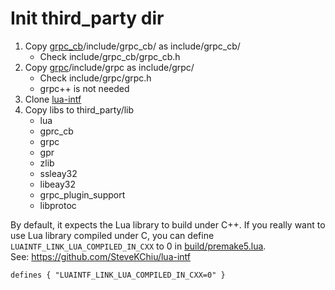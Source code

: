 # Init third_party dir

1. Copy [grpc_cb](https://github.com/jinq0123/grpc_cb)/include/grpc_cb/ as include/grpc_cb/
	* Check include/grpc_cb/grpc_cb.h
1. Copy [grpc](https://github.com/grpc/grpc)/include/grpc as include/grpc/
	* Check include/grpc/grpc.h
	* grpc++ is not needed
1. Clone [lua-intf](https://github.com/SteveKChiu/lua-intf)
1. Copy libs to third_party/lib
	* lua
	* gprc_cb
	* grpc
	* gpr
	* zlib
	* ssleay32
	* libeay32
	* grpc_plugin_support
	* libprotoc

By default, it expects the Lua library to build under C++.
If you really want to use Lua library compiled under C,
you can define `LUAINTF_LINK_LUA_COMPILED_IN_CXX` to 0 in
 [build/premake5.lua](../build/premake5.lua).
<br>See: https://github.com/SteveKChiu/lua-intf

```
defines { "LUAINTF_LINK_LUA_COMPILED_IN_CXX=0" }
```
